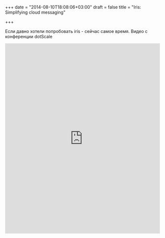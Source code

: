 +++
date = "2014-08-10T18:08:06+03:00"
draft = false
title = "Iris: Simplifying cloud messaging"

+++

<p>Если давно хотели попробовать iris - сейчас самое время. Видео с конференции dotScale</p>
 <iframe width="100%" height="620" src="https://www.youtube.com/embed/882YUrDNtXY" frameborder="0" allowfullscreen></iframe>